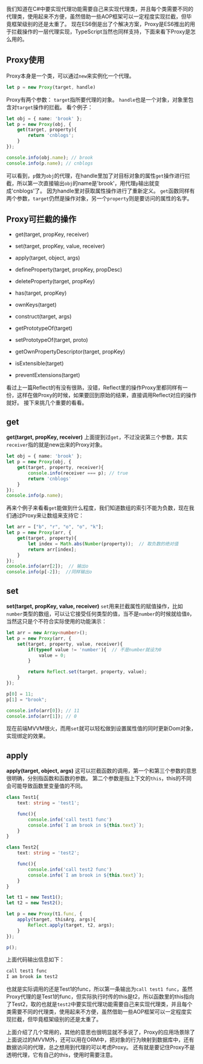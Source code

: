 我们知道在C#中要实现代理功能需要自己来实现代理类，并且每个类需要不同的代理类，使用起来不方便，虽然借助一些AOP框架可以一定程度实现拦截，但毕竟框架级别的还是太重了。
现在ES6倒是出了个解决方案，Proxy是ES6推出的用于拦截操作的一层代理实现，TypeScript当然也同样支持，下面来看下Proxy是怎么用的。

## **Proxy使用**
Proxy本身是一个类，可以通过`new`来实例化一个代理。

```ts
let p = new Proxy(target, handle)
```
Proxy有两个参数：
`target`指所要代理的对象。
`handle`也是一个对象，对象里包含对`target`操作的拦截。
看个例子：

```ts
let obj = { name: 'brook' };
let p = new Proxy(obj, {
    get(target, property){
        return 'cnblogs';
    }
});

console.info(obj.name); // brook
console.info(p.name); // cnblogs
```
可以看到，`p`做为`obj`的代理，在handle里加了对目标对象的属性`get`操作进行拦截，所以第一次直接输出`obj`的name是'brook'，用代理`p`输出就变成'cnblogs'了。
因为handle里对获取属性操作进行了重新定义。
`get`函数同样有两个参数，`target`仍然是操作对象，另一个`property`则是要访问的属性的名字。

## **Proxy可拦截的操作**
- get(target, propKey, receiver)

- set(target, propKey, value, receiver)

- apply(target, object, args)

- defineProperty(target, propKey, propDesc)

- deleteProperty(target, propKey)

- has(target, propKey)

- ownKeys(target)

- construct(target, args)

- getPrototypeOf(target)

- setPrototypeOf(target, proto)

- getOwnPropertyDescriptor(target, propKey)

- isExtensible(target)

- preventExtensions(target)

看过上一篇Reflect的有没有很熟，没错，Reflect里的操作Proxy里都同样有一份，这样在做Proxy的时候，如果要回到原始的结果，直接调用Reflect对应的操作就好。
接下来挑几个重要的看看。

## **get**
**get(target, propKey, receiver)**
上面提到过`get`，不过没说第三个参数，其实`receiver`指的就是new出来的Proxy对象。

```ts
let obj = { name: 'brook' };
let p = new Proxy(obj, {
    get(target, property, receiver){
        console.info(receiver === p); // true
        return 'cnblogs'
    }
});
console.info(p.name);
```
再来个例子来看看`get`能做到什么程度，我们知道数组的索引不能为负数，现在我们通过Proxy来让数组来支持它：

```ts
let arr = ["b", "r", "o", "o", "k"];
let p = new Proxy(arr, {
    get(target, property){
        let index = Math.abs(Number(property));  // 取负数的绝对值
        return arr[index];
    }
});
console.info(arr[2]);  // 输出o
console.info(p[-2]);  //同样输出o
```

## **set**
**set(target, propKey, value, receiver)**
`set`用来拦截属性的赋值操作，比如`number`类型的数组，可以让它接受任何类型的值，当不是`number`的时候就给值`0`，当然这只是个不符合实际使用的功能演示：

```ts
let arr = new Array<number>();
let p = new Proxy(arr, {
    set(target, property, value, receiver){
        if(typeof value != 'number'){  // 不是number就设为0
            value = 0;
        }

        return Reflect.set(target, property, value);
    }
});

p[0] = 11;
p[1] = "brook";

console.info(arr[0]); // 11
console.info(arr[1]); // 0
```
现在前端MVVM很火，而用`set`就可以轻松做到设置属性值的同时更新Dom对象，实现绑定的效果。

## **apply**
**apply(target, object, args)**
这可以拦截函数的调用，第一个和第三个参数的意思很明确，分别指函数和函数的参数。
第二个参数是指上下文的`this`，this的不同会可能导致函数里变量值的不同。

```ts
class Test1{
    text: string = 'test1';

    func(){
        console.info('call test1 func')
        console.info(`I am brook in ${this.text}`);
    }
}

class Test2{
    text: string = 'test2';

    func(){
        console.info('call test2 func')
        console.info(`I am brook in ${this.text}`);
    }
}

let t1 = new Test1();
let t2 = new Test2();

let p = new Proxy(t1.func, {
    apply(target, thisArg, args){
        Reflect.apply(target, t2, args);
    }
});

p();

```
上面代码输出信息如下：

``` ts
call test1 func
I am brook in test2
```
也就是实际调用的还是Test1的func，所以第一条输出为`call test1 func`，虽然Proxy代理的是Test1的func，但实际执行时传的this是t2，所以函数里的this指向了Test2，取的也就是`test2`中要实现代理功能需要自己来实现代理类，并且每个类需要不同的代理类，使用起来不方便，虽然借助一些AOP框架可以一定程度实现拦截，但毕竟框架级别的还是太重了。

上面介绍了几个常用的，其他的意思也很明显就不多说了，Proxy的应用场景除了上面说过的MVVM外，还可以用在ORM中，把对象的行为映射到数据库中，还有数据访问的代理，总之想用到代理的可以考虑Proxy。
还有就是要记住Proxy不是透明代理，它有自己的this，使用时需要注意。
